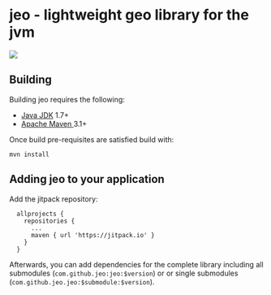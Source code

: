# jeo - lightweight geo library for the jvm 

[![](https://jitpack.io/v/jeo/jeo.svg)](https://jitpack.io/#jeo/jeo)

## Building

Building jeo requires the following:

* [Java JDK](http://www.oracle.com/technetwork/java/javase/downloads/index.html) 1.7+
* [Apache Maven ](http://maven.apache.org/download.cgi) 3.1+

Once build pre-requisites are satisfied build with:

    mvn install

## Adding jeo to your application

Add the jitpack repository:
```
  allprojects {
    repositories {
      ...
      maven { url 'https://jitpack.io' }
    }
  }
```

Afterwards, you can add dependencies for the complete library including all submodules (`com.github.jeo:jeo:$version`) or or single submodules (`com.github.jeo.jeo:$submodule:$version`).